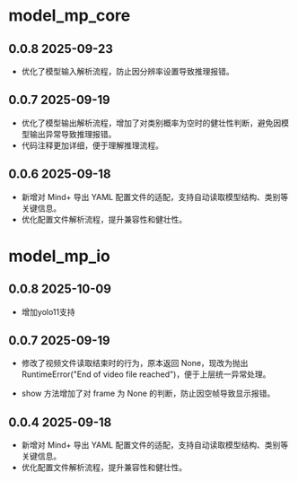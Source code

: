 # model_mp_core

## 0.0.8     2025-09-23


- 优化了模型输入解析流程，防止因分辨率设置导致推理报错。


## 0.0.7     2025-09-19


- 优化了模型输出解析流程，增加了对类别概率为空时的健壮性判断，避免因模型输出异常导致推理报错。
- 代码注释更加详细，便于理解推理流程。

## 0.0.6     2025-09-18

- 新增对 Mind+ 导出 YAML 配置文件的适配，支持自动读取模型结构、类别等关键信息。
- 优化配置文件解析流程，提升兼容性和健壮性。


# model_mp_io
## 0.0.8    2025-10-09

- 增加yolo11支持

## 0.0.7    2025-09-19

- 修改了视频文件读取结束时的行为，原本返回 None，现改为抛出 RuntimeError("End of video file reached")，便于上层统一异常处理。

- show 方法增加了对 frame 为 None 的判断，防止因空帧导致显示报错。

## 0.0.4    2025-09-18

- 新增对 Mind+ 导出 YAML 配置文件的适配，支持自动读取模型结构、类别等关键信息。
- 优化配置文件解析流程，提升兼容性和健壮性。